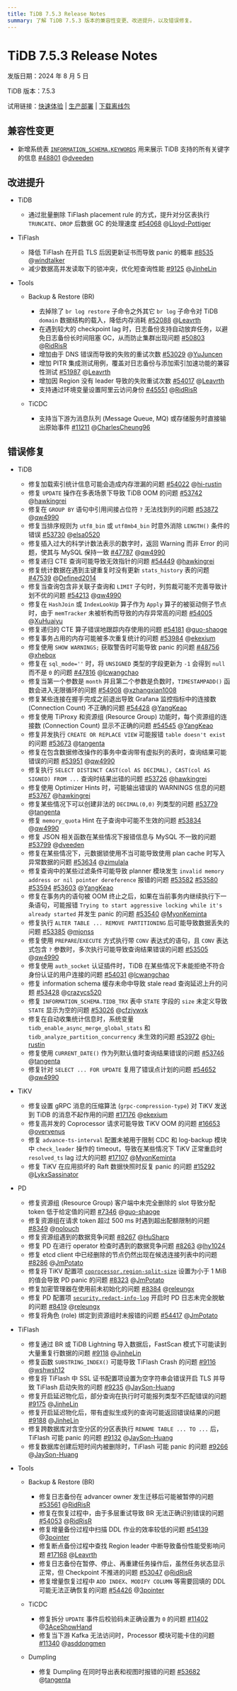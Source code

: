 ```yaml
---
title: TiDB 7.5.3 Release Notes
summary: 了解 TiDB 7.5.3 版本的兼容性变更、改进提升，以及错误修复。
---
```


# TiDB 7.5.3 Release Notes

发版日期：2024 年 8 月 5 日

TiDB 版本：7.5.3

试用链接：[快速体验](https://docs.pingcap.com/zh/tidb/v7.5/quick-start-with-tidb) | [生产部署](https://docs.pingcap.com/zh/tidb/v7.5/production-deployment-using-tiup) | [下载离线包](https://cn.pingcap.com/product-community/?version=v7.5.3#version-list)

## 兼容性变更

- 新增系统表 [`INFORMATION_SCHEMA.KEYWORDS`](/information-schema/information-schema-keywords.md) 用来展示 TiDB 支持的所有关键字的信息 [#48801](https://github.com/pingcap/tidb/issues/48801) @[dveeden](https://github.com/dveeden)

## 改进提升

+ TiDB

    - 通过批量删除 TiFlash placement rule 的方式，提升对分区表执行 `TRUNCATE`、`DROP` 后数据 GC 的处理速度 [#54068](https://github.com/pingcap/tidb/issues/54068) @[Lloyd-Pottiger](https://github.com/Lloyd-Pottiger)

+ TiFlash

    - 降低 TiFlash 在开启 TLS 后因更新证书而导致 panic 的概率 [#8535](https://github.com/pingcap/tiflash/issues/8535) @[windtalker](https://github.com/windtalker)
    - 减少数据高并发读取下的锁冲突，优化短查询性能 [#9125](https://github.com/pingcap/tiflash/issues/9125) @[JinheLin](https://github.com/JinheLin)

+ Tools

    + Backup & Restore (BR)

        - 去掉除了 `br log restore` 子命令之外其它 `br log` 子命令对 TiDB `domain` 数据结构的载入，降低内存消耗 [#52088](https://github.com/pingcap/tidb/issues/52088) @[Leavrth](https://github.com/Leavrth)
        - 在遇到较大的 checkpoint lag 时，日志备份支持自动放弃任务，以避免日志备份长时间阻塞 GC，从而防止集群出现问题 [#50803](https://github.com/pingcap/tidb/issues/50803) @[RidRisR](https://github.com/RidRisR)
        - 增加由于 DNS 错误而导致的失败的重试次数 [#53029](https://github.com/pingcap/tidb/issues/53029) @[YuJuncen](https://github.com/YuJuncen)
        - 增加 PITR 集成测试用例，覆盖对日志备份与添加索引加速功能的兼容性测试 [#51987](https://github.com/pingcap/tidb/issues/51987) @[Leavrth](https://github.com/Leavrth)
        - 增加因 Region 没有 leader 导致的失败重试次数 [#54017](https://github.com/pingcap/tidb/issues/54017) @[Leavrth](https://github.com/Leavrth)
        - 支持通过环境变量设置阿里云访问身份 [#45551](https://github.com/pingcap/tidb/issues/45551) @[RidRisR](https://github.com/RidRisR)

    + TiCDC

        - 支持当下游为消息队列 (Message Queue, MQ) 或存储服务时直接输出原始事件 [#11211](https://github.com/pingcap/tiflow/issues/11211) @[CharlesCheung96](https://github.com/CharlesCheung96)

## 错误修复

+ TiDB

    - 修复加载索引统计信息可能会造成内存泄漏的问题 [#54022](https://github.com/pingcap/tidb/issues/54022) @[hi-rustin](https://github.com/hi-rustin)
    - 修复 `UPDATE` 操作在多表场景下导致 TiDB OOM 的问题 [#53742](https://github.com/pingcap/tidb/issues/53742) @[hawkingrei](https://github.com/hawkingrei)
    - 修复在 `GROUP BY` 语句中引用间接占位符 `?` 无法找到列的问题 [#53872](https://github.com/pingcap/tidb/issues/53872) @[qw4990](https://github.com/qw4990)
    - 修复当排序规则为 `utf8_bin` 或 `utf8mb4_bin` 时意外消除 `LENGTH()` 条件的错误 [#53730](https://github.com/pingcap/tidb/issues/53730) @[elsa0520](https://github.com/elsa0520)
    - 修复插入过大的科学计数法表示的数字时，返回 Warning 而非 Error 的问题，使其与 MySQL 保持一致 [#47787](https://github.com/pingcap/tidb/issues/47787) @[qw4990](https://github.com/qw4990)
    - 修复递归 CTE 查询可能导致无效指针的问题 [#54449](https://github.com/pingcap/tidb/issues/54449) @[hawkingrei](https://github.com/hawkingrei)
    - 修复统计数据在遇到主键重复时没有更新 `stats_history` 表的问题 [#47539](https://github.com/pingcap/tidb/issues/47539) @[Defined2014](https://github.com/Defined2014)
    - 修复当查询包含非关联子查询和 `LIMIT` 子句时，列剪裁可能不完善导致计划不优的问题 [#54213](https://github.com/pingcap/tidb/issues/54213) @[qw4990](https://github.com/qw4990)
    - 修复在 `HashJoin` 或 `IndexLookUp` 算子作为 `Apply` 算子的被驱动侧子节点时，由于 `memTracker` 未被析构而导致的内存异常高的问题 [#54005](https://github.com/pingcap/tidb/issues/54005) @[XuHuaiyu](https://github.com/XuHuaiyu)
    - 修复递归的 CTE 算子错误地跟踪内存使用的问题 [#54181](https://github.com/pingcap/tidb/issues/54181) @[guo-shaoge](https://github.com/guo-shaoge)
    - 修复事务占用的内存可能被多次重复统计的问题 [#53984](https://github.com/pingcap/tidb/issues/53984) @[ekexium](https://github.com/ekexium)
    - 修复使用 `SHOW WARNINGS;` 获取警告时可能导致 panic 的问题 [#48756](https://github.com/pingcap/tidb/issues/48756) @[xhebox](https://github.com/xhebox)
    - 修复在 `sql_mode=''` 时，将 `UNSIGNED` 类型的字段更新为 `-1` 会得到 `null` 而不是 `0` 的问题 [#47816](https://github.com/pingcap/tidb/issues/47816) @[lcwangchao](https://github.com/lcwangchao)
    - 修复当第一个参数是 `month` 并且第二个参数是负数时，`TIMESTAMPADD()` 函数会进入无限循环的问题 [#54908](https://github.com/pingcap/tidb/issues/54908) @[xzhangxian1008](https://github.com/xzhangxian1008)
    - 修复某些连接在握手完成之前退出导致 Grafana 监控指标中的连接数 (Connection Count) 不正确的问题 [#54428](https://github.com/pingcap/tidb/issues/54428) @[YangKeao](https://github.com/YangKeao)
    - 修复使用 TiProxy 和资源组 (Resource Group) 功能时，每个资源组的连接数 (Connection Count) 显示不正确的问题 [#54545](https://github.com/pingcap/tidb/issues/54545) @[YangKeao](https://github.com/YangKeao)
    - 修复并发执行 `CREATE OR REPLACE VIEW` 可能报错 `table doesn't exist` 的问题 [#53673](https://github.com/pingcap/tidb/issues/53673) @[tangenta](https://github.com/tangenta)
    - 修复在包含数据修改操作的事务中查询带有虚拟列的表时，查询结果可能错误的问题 [#53951](https://github.com/pingcap/tidb/issues/53951) @[qw4990](https://github.com/qw4990)
    - 修复执行 `SELECT DISTINCT CAST(col AS DECIMAL), CAST(col AS SIGNED) FROM ...` 查询时结果出错的问题 [#53726](https://github.com/pingcap/tidb/issues/53726) @[hawkingrei](https://github.com/hawkingrei)
    - 修复使用 Optimizer Hints 时，可能输出错误的 WARNINGS 信息的问题 [#53767](https://github.com/pingcap/tidb/issues/53767) @[hawkingrei](https://github.com/hawkingrei)
    - 修复某些情况下可以创建非法的 `DECIMAL(0,0)` 列类型的问题 [#53779](https://github.com/pingcap/tidb/issues/53779) @[tangenta](https://github.com/tangenta)
    - 修复 `memory_quota` Hint 在子查询中可能不生效的问题 [#53834](https://github.com/pingcap/tidb/issues/53834) @[qw4990](https://github.com/qw4990)
    - 修复 JSON 相关函数在某些情况下报错信息与 MySQL 不一致的问题 [#53799](https://github.com/pingcap/tidb/issues/53799) @[dveeden](https://github.com/dveeden)
    - 修复在某些情况下，元数据锁使用不当可能导致使用 plan cache 时写入异常数据的问题 [#53634](https://github.com/pingcap/tidb/issues/53634) @[zimulala](https://github.com/zimulala)
    - 修复查询中的某些过滤条件可能导致 planner 模块发生 `invalid memory address or nil pointer dereference` 报错的问题 [#53582](https://github.com/pingcap/tidb/issues/53582) [#53580](https://github.com/pingcap/tidb/issues/53580) [#53594](https://github.com/pingcap/tidb/issues/53594) [#53603](https://github.com/pingcap/tidb/issues/53603) @[YangKeao](https://github.com/YangKeao)
    - 修复在事务内的语句被 OOM 终止之后，如果在当前事务内继续执行下一条语句，可能报错 `Trying to start aggressive locking while it's already started` 并发生 panic 的问题 [#53540](https://github.com/pingcap/tidb/issues/53540) @[MyonKeminta](https://github.com/MyonKeminta)
    - 修复执行 `ALTER TABLE ... REMOVE PARTITIONING` 后可能导致数据丢失的问题 [#53385](https://github.com/pingcap/tidb/issues/53385) @[mjonss](https://github.com/mjonss)
    - 修复使用 `PREPARE`/`EXECUTE` 方式执行带 `CONV` 表达式的语句，且 `CONV` 表达式包含 `?` 参数时，多次执行可能导致查询结果错误的问题 [#53505](https://github.com/pingcap/tidb/issues/53505) @[qw4990](https://github.com/qw4990)
    - 修复使用 `auth_socket` 认证插件时，TiDB 在某些情况下未能拒绝不符合身份认证的用户连接的问题 [#54031](https://github.com/pingcap/tidb/issues/54031) @[lcwangchao](https://github.com/lcwangchao)
    - 修复 information schema 缓存未命中导致 stale read 查询延迟上升的问题 [#53428](https://github.com/pingcap/tidb/issues/53428) @[crazycs520](https://github.com/crazycs520)
    - 修复 `INFORMATION_SCHEMA.TIDB_TRX` 表中 `STATE` 字段的 `size` 未定义导致 `STATE` 显示为空的问题 [#53026](https://github.com/pingcap/tidb/issues/53026) @[cfzjywxk](https://github.com/cfzjywxk)
    - 修复在自动收集统计信息时，系统变量 `tidb_enable_async_merge_global_stats` 和 `tidb_analyze_partition_concurrency` 未生效的问题 [#53972](https://github.com/pingcap/tidb/issues/53972) @[hi-rustin](https://github.com/hi-rustin)
    - 修复使用 `CURRENT_DATE()` 作为列默认值时查询结果错误的问题 [#53746](https://github.com/pingcap/tidb/issues/53746) @[tangenta](https://github.com/tangenta)
    - 修复针对 `SELECT ... FOR UPDATE` 复用了错误点计划的问题 [#54652](https://github.com/pingcap/tidb/issues/54652) @[qw4990](https://github.com/qw4990)

+ TiKV

    - 修复设置 gRPC 消息的压缩算法 (`grpc-compression-type`) 对 TiKV 发送到 TiDB 的消息不起作用的问题 [#17176](https://github.com/tikv/tikv/issues/17176) @[ekexium](https://github.com/ekexium)
    - 修复高并发的 Coprocessor 请求可能导致 TiKV OOM 的问题 [#16653](https://github.com/tikv/tikv/issues/16653) @[overvenus](https://github.com/overvenus)
    - 修复 `advance-ts-interval` 配置未被用于限制 CDC 和 log-backup 模块中 `check_leader` 操作的 timeout，导致在某些情况下 TiKV 正常重启时 `resolved_ts` lag 过大的问题 [#17107](https://github.com/tikv/tikv/issues/17107) @[MyonKeminta](https://github.com/MyonKeminta)
    - 修复 TiKV 在应用损坏的 Raft 数据快照时反复 panic 的问题 [#15292](https://github.com/tikv/tikv/issues/15292) @[LykxSassinator](https://github.com/LykxSassinator)

+ PD

    - 修复资源组 (Resource Group) 客户端中未完全删除的 slot 导致分配 token 低于给定值的问题 [#7346](https://github.com/tikv/pd/issues/7346) @[guo-shaoge](https://github.com/guo-shaoge)
    - 修复资源组在请求 token 超过 500 ms 时遇到超出配额限制的问题 [#8349](https://github.com/tikv/pd/issues/8349) @[nolouch](https://github.com/nolouch)
    - 修复资源组遇到的数据竞争问题 [#8267](https://github.com/tikv/pd/issues/8267) @[HuSharp](https://github.com/HuSharp)
    - 修复 PD 在进行 operator 检查时遇到的数据竞争问题 [#8263](https://github.com/tikv/pd/issues/8263) @[lhy1024](https://github.com/lhy1024)
    - 修复 etcd client 中已经删除的节点仍然出现在候选连接列表中的问题 [#8286](https://github.com/tikv/pd/issues/8286) @[JmPotato](https://github.com/JmPotato)
    - 修复将 TiKV 配置项 [`coprocessor.region-split-size`](/tikv-configuration-file.md#region-split-size) 设置为小于 1 MiB 的值会导致 PD panic 的问题 [#8323](https://github.com/tikv/pd/issues/8323) @[JmPotato](https://github.com/JmPotato)
    - 修复加密管理器在使用前未初始化的问题 [#8384](https://github.com/tikv/pd/issues/8384) @[releungx](https://github.com/releungx)
    - 修复 PD 配置项 [`security.redact-info-log`](/pd-configuration-file.md#redact-info-log-从-v50-版本开始引入) 开启时 PD 日志未完全脱敏的问题 [#8419](https://github.com/tikv/pd/issues/8419) @[releungx](https://github.com/releungx)
    - 修复将角色 (role) 绑定到资源组时未报错的问题 [#54417](https://github.com/pingcap/tidb/issues/54417) @[JmPotato](https://github.com/JmPotato)

+ TiFlash

    - 修复通过 BR 或 TiDB Lightning 导入数据后，FastScan 模式下可能读到大量重复行数据的问题 [#9118](https://github.com/pingcap/tiflash/issues/9118) @[JinheLin](https://github.com/JinheLin)
    - 修复函数 `SUBSTRING_INDEX()` 可能导致 TiFlash Crash 的问题 [#9116](https://github.com/pingcap/tiflash/issues/9116) @[wshwsh12](https://github.com/wshwsh12)
    - 修复将 TiFlash 中 SSL 证书配置项设置为空字符串会错误开启 TLS 并导致 TiFlash 启动失败的问题 [#9235](https://github.com/pingcap/tiflash/issues/9235) @[JaySon-Huang](https://github.com/JaySon-Huang)
    - 修复开启延迟物化后，部分查询在执行时可能报列类型不匹配错误的问题 [#9175](https://github.com/pingcap/tiflash/issues/9175) @[JinheLin](https://github.com/JinheLin)
    - 修复开启延迟物化后，带有虚拟生成列的查询可能返回错误结果的问题 [#9188](https://github.com/pingcap/tiflash/issues/9188) @[JinheLin](https://github.com/JinheLin)
    - 修复跨数据库对含空分区的分区表执行 `RENAME TABLE ... TO ...` 后，TiFlash 可能 panic 的问题 [#9132](https://github.com/pingcap/tiflash/issues/9132) @[JaySon-Huang](https://github.com/JaySon-Huang)
    - 修复数据库创建后短时间内被删除时，TiFlash 可能 panic 的问题 [#9266](https://github.com/pingcap/tiflash/issues/9266) @[JaySon-Huang](https://github.com/JaySon-Huang)

+ Tools

    + Backup & Restore (BR)

        - 修复日志备份在 advancer owner 发生迁移后可能被暂停的问题 [#53561](https://github.com/pingcap/tidb/issues/53561) @[RidRisR](https://github.com/RidRisR)
        - 修复在恢复过程中，由于多层重试导致 BR 无法正确识别错误的问题 [#54053](https://github.com/pingcap/tidb/issues/54053) @[RidRisR](https://github.com/RidRisR)
        - 修复增量备份过程中扫描 DDL 作业的效率较低的问题 [#54139](https://github.com/pingcap/tidb/issues/54139) @[3pointer](https://github.com/3pointer)
        - 修复断点备份过程中查找 Region leader 中断导致备份性能受影响问题 [#17168](https://github.com/tikv/tikv/issues/17168) @[Leavrth](https://github.com/Leavrth)
        - 修复日志备份在暂停、停止、再重建任务操作后，虽然任务状态显示正常，但 Checkpoint 不推进的问题 [#53047](https://github.com/pingcap/tidb/issues/53047) @[RidRisR](https://github.com/RidRisR)
        - 修复增量恢复过程中 `ADD INDEX`、`MODIFY COLUMN` 等需要回填的 DDL 可能无法正确恢复的问题 [#54426](https://github.com/pingcap/tidb/issues/54426) @[3pointer](https://github.com/3pointer)

    + TiCDC

        - 修复拆分 `UPDATE` 事件后校验码未正确设置为 `0` 的问题 [#11402](https://github.com/pingcap/tiflow/issues/11402) @[3AceShowHand](https://github.com/3AceShowHand)
        - 修复当下游 Kafka 无法访问时，Processor 模块可能卡住的问题 [#11340](https://github.com/pingcap/tiflow/issues/11340) @[asddongmen](https://github.com/asddongmen)

    + Dumpling

        - 修复 Dumpling 在同时导出表和视图时报错的问题 [#53682](https://github.com/pingcap/tidb/issues/53682) @[tangenta](https://github.com/tangenta)
